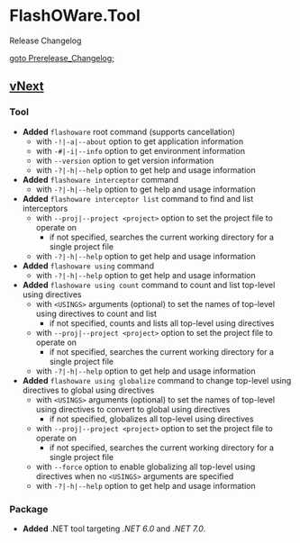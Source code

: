 # FlashOWare.Tool
Release Changelog

[goto Prerelease_Changelog;](./CHANGELOG-Prerelease.md)

## [vNext]
### Tool
- **Added** `flashoware` root command (supports cancellation)
  - with `-!|-a|--about` option to get application information
  - with `-#|-i|--info` option to get environment information
  - with `--version` option to get version information
  - with `-?|-h|--help` option to get help and usage information
- **Added** `flashoware interceptor` command
  - with `-?|-h|--help` option to get help and usage information
- **Added** `flashoware interceptor list` command to find and list interceptors
  - with `--proj|--project <project>` option to set the project file to operate on
    - if not specified, searches the current working directory for a single project file
  - with `-?|-h|--help` option to get help and usage information
- **Added** `flashoware using` command
  - with `-?|-h|--help` option to get help and usage information
- **Added** `flashoware using count` command to count and list top-level using directives
  - with `<USINGS>` arguments (optional) to set the names of top-level using directives to count and list
    - if not specified, counts and lists all top-level using directives
  - with `--proj|--project <project>` option to set the project file to operate on
    - if not specified, searches the current working directory for a single project file
  - with `-?|-h|--help` option to get help and usage information
- **Added** `flashoware using globalize` command to change top-level using directives to global using directives
  - with `<USINGS>` arguments (optional) to set the names of top-level using directives to convert to global using directives
    - if not specified, globalizes all top-level using directives
  - with `--proj|--project <project>` option to set the project file to operate on
    - if not specified, searches the current working directory for a single project file
  - with `--force` option to enable globalizing all top-level using directives when no `<USINGS>` arguments are specified
  - with `-?|-h|--help` option to get help and usage information

### Package
- **Added** .NET tool targeting _.NET 6.0_ and _.NET 7.0_.

[vnext]: https://github.com/FlashOWare/FlashOWare.Tool/commits/main
